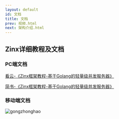 ```yaml
---
layout: default
id: 文档
title: 文档
prev: 视频.html
next: 架构介绍.html
---
```


## Zinx详细教程及文档

### PC端文档

[看云-《Zinx框架教程-基于Golang的轻量级并发服务器》](https://www.kancloud.cn/aceld/zinx)

[简书-《Zinx框架教程-基于Golang的轻量级并发服务器》](https://www.jianshu.com/p/23d07c0a28e5)

### 移动端文档
![gongzhonghao](https://s1.ax1x.com/2020/07/07/UFyUdx.th.jpg)
